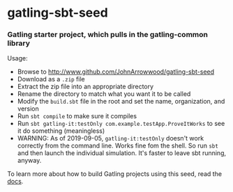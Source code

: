 # gatling-sbt-seed
### Gatling starter project, which pulls in the gatling-common library

Usage:

* Browse to http://www.github.com/JohnArrowwood/gatling-sbt-seed
* Download as a `.zip` file
* Extract the zip file into an appropriate directory
* Rename the directory to match what you want it to be called
* Modify the `build.sbt` file in the root and set the name, organization, and version
* Run `sbt compile` to make sure it compiles
* Run `sbt gatling-it:testOnly com.example.testApp.ProveItWorks` to see it do something (meaningless)
* WARNING: As of 2019-09-05, `gatling-it:testOnly` doesn't work correctly from the command line.  Works fine fom the shell.  So run `sbt` and then launch the individual simulation.  It's faster to leave sbt running, anyway. 

To learn more about how to build Gatling projects using this seed, read the [docs](src/readme.md).

